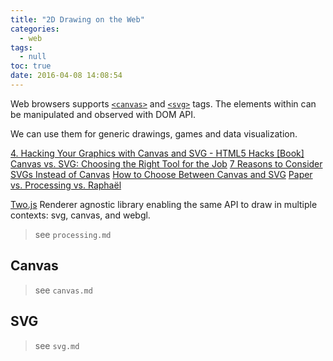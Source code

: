 ```yaml
---
title: "2D Drawing on the Web"
categories:
  - web
tags:
  - null
toc: true
date: 2016-04-08 14:08:54
---
```


Web browsers supports [`<canvas>`](http://caniuse.com/#search=canvas) and [`<svg>`](http://caniuse.com/#search=svg) tags. The elements within can be manipulated and observed with DOM API.

We can use them for generic drawings, games and data visualization.

<!-- more -->

[4. Hacking Your Graphics with Canvas and SVG - HTML5 Hacks [Book]](https://www.safaribooksonline.com/library/view/html5-hacks/9781449335052/ch04.html#)
[Canvas vs. SVG: Choosing the Right Tool for the Job](https://www.sitepoint.com/canvas-vs-svg-choosing-the-right-tool-for-the-job/)
[7 Reasons to Consider SVGs Instead of Canvas](https://www.sitepoint.com/7-reasons-to-consider-svgs-instead-of-canvas/)
[How to Choose Between Canvas and SVG](https://www.sitepoint.com/how-to-choose-between-canvas-and-svg/)
[Paper vs. Processing vs. Raphaël](http://zgrossbart.github.io/3gears/)

[Two.js](http://jonobr1.github.io/two.js/)
Renderer agnostic library enabling the same API to draw in multiple contexts: svg, canvas, and webgl.

> see `processing.md`

## Canvas

> see `canvas.md`

## SVG

> see `svg.md`

